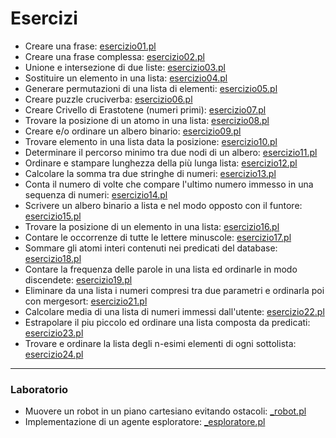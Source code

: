 # Esercizi

* Creare una frase: [esercizio01.pl](esercizio01.pl)
* Creare una frase complessa: [esercizio02.pl](esercizio02.pl)
* Unione e intersezione di due liste: [esercizio03.pl](esercizio03.pl)
* Sostituire un elemento in una lista: [esercizio04.pl](esercizio04.pl)
* Generare permutazioni di una lista di elementi: [esercizio05.pl](esercizio05.pl)
* Creare puzzle cruciverba: [esercizio06.pl](esercizio06.pl)
* Creare Crivello di Erastotene (numeri primi): [esercizio07.pl](esercizio07.pl)
* Trovare la posizione di un atomo in una lista: [esercizio08.pl](esercizio08.pl) 
* Creare e/o ordinare un albero binario: [esercizio09.pl](esercizio09.pl) 
* Trovare elemento in una lista data la posizione: [esercizio10.pl](esercizio10.pl)
* Determinare il percorso minimo tra due nodi di un albero: [esercizio11.pl](esercizio11.pl)
* Ordinare e stampare lunghezza della più lunga lista: [esercizio12.pl](esercizio12.pl)
* Calcolare la somma tra due stringhe di numeri: [esercizio13.pl](esercizio13.pl)
* Conta il numero di volte che compare l'ultimo numero immesso in una sequenza di numeri: [esercizio14.pl](esercizio14.pl)
* Scrivere un albero binario a lista e nel modo opposto con il funtore: [esercizio15.pl](esercizio15.pl)
* Trovare la posizione di un elemento in una lista: [esercizio16.pl](esercizio16.pl)
* Contare le occorrenze di tutte le lettere minuscole: [esercizio17.pl](esercizio17.pl)
* Sommare gli atomi interi contenuti nei predicati del database: [esercizio18.pl](esercizio18.pl)
* Contare la frequenza delle parole in una lista ed ordinarle in modo discendete: [esercizio19.pl](esercizio19.pl)
* Eliminare da una lista i numeri compresi tra due parametri e ordinarla poi con mergesort: [esercizio21.pl](esercizio21.pl)
* Calcolare media di una lista di numeri immessi dall'utente: [esercizio22.pl](esercizio22.pl)
* Estrapolare il piu piccolo ed ordinare una lista composta da predicati: [esercizio23.pl](esercizio23.pl)
* Trovare e ordinare la lista degli n-esimi elementi di ogni sottolista: [esercizio24.pl](esercizio24.pl)

___
### Laboratorio

* Muovere un robot in un piano cartesiano evitando ostacoli: [_robot.pl](_robot.pl)
* Implementazione di un agente esploratore: [_esploratore.pl](_esploratore.pl)
